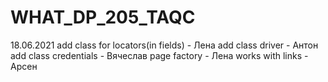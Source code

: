 # WHAT_DP_205_TAQC
18.06.2021
add class for locators(in fields) - Лена
add class driver - Антон
add class credentials - Вячеслав
page factory - Лена
works with links - Арсен
